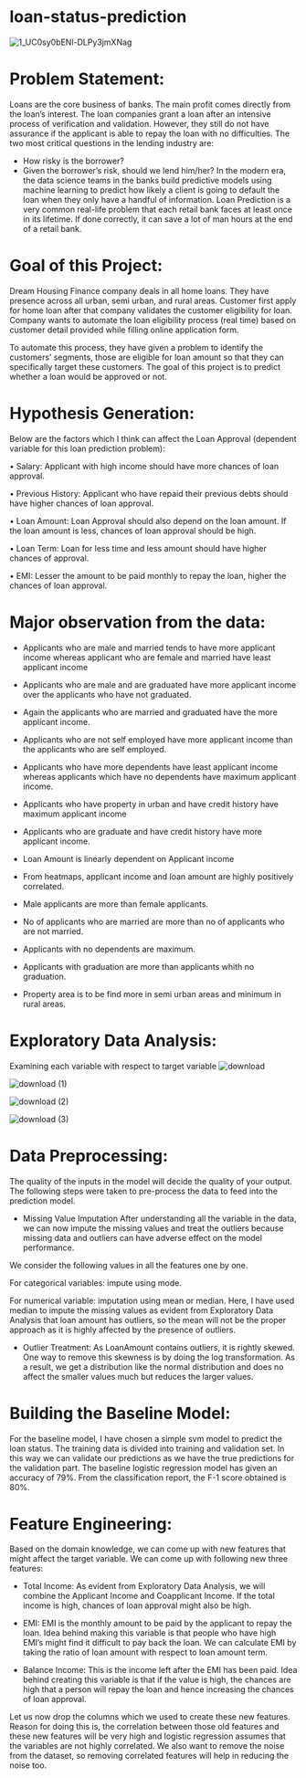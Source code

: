 # loan-status-prediction
![1_UC0sy0bENl-DLPy3jmXNag](https://user-images.githubusercontent.com/90573789/172597192-c77d4238-d579-49ea-b06b-82b044983a35.jpeg)

# Problem Statement:
Loans are the core business of banks. The main profit comes directly from the loan’s interest. The loan companies grant a loan after an intensive process of verification and validation. However, they still do not have assurance if the applicant is able to repay the loan with no difficulties. The two most critical questions in the lending industry are:

- How risky is the borrower?
- Given the borrower’s risk, should we lend him/her?
In the modern era, the data science teams in the banks build predictive models using machine learning to predict how likely a client is going to default the loan when they only have a handful of information. Loan Prediction is a very common real-life problem that each retail bank faces at least once in its lifetime. If done correctly, it can save a lot of man hours at the end of a retail bank.

# Goal of this Project:
Dream Housing Finance company deals in all home loans. They have presence across all urban, semi urban, and rural areas. Customer first apply for home loan after that company validates the customer eligibility for loan. Company wants to automate the loan eligibility process (real time) based on customer detail provided while filling online application form.

To automate this process, they have given a problem to identify the customers’ segments, those are eligible for loan amount so that they can specifically target these customers. The goal of this project is to predict whether a loan would be approved or not.

# Hypothesis Generation:
Below are the factors which I think can affect the Loan Approval (dependent variable for this loan prediction problem):

• Salary: Applicant with high income should have more chances of loan approval.

• Previous History: Applicant who have repaid their previous debts should have higher chances of loan approval.

• Loan Amount: Loan Approval should also depend on the loan amount. If the loan amount is less, chances of loan approval should be high.

• Loan Term: Loan for less time and less amount should have higher chances of approval.

• EMI: Lesser the amount to be paid monthly to repay the loan, higher the chances of loan approval.

# Major observation from the data:
- Applicants who are male and married tends to have more applicant income whereas applicant who are female and married have least applicant income

- Applicants who are male and are graduated have more applicant income over the applicants who have not graduated.

- Again the applicants who are married and graduated have the more applicant income.

- Applicants who are not self employed have more applicant income than the applicants who are self employed.

- Applicants who have more dependents have least applicant income whereas applicants which have no dependents have maximum applicant income.

- Applicants who have property in urban and have credit history have maximum applicant income

- Applicants who are graduate and have credit history have more applicant income.

- Loan Amount is linearly dependent on Applicant income

- From heatmaps, applicant income and loan amount are highly positively correlated.

- Male applicants are more than female applicants.

- No of applicants who are married are more than no of applicants who are not married.

- Applicants with no dependents are maximum.

- Applicants with graduation are more than applicants whith no graduation.

- Property area is to be find more in semi urban areas and minimum in rural areas.

# Exploratory Data Analysis:
Examining each variable with respect to target variable
![download](https://user-images.githubusercontent.com/90573789/172598670-068c18e0-b57c-4871-ab56-ead9a2afec61.png)


![download (1)](https://user-images.githubusercontent.com/90573789/172598697-66c2d65e-39eb-4ae0-8f04-168fa27c9fe1.png)

![download (2)](https://user-images.githubusercontent.com/90573789/172598739-b8ce037d-c0cb-4ff8-ace4-188fc473fc35.png)

![download (3)](https://user-images.githubusercontent.com/90573789/172598810-343eabb2-be82-4ab4-b773-95c48c805aea.png)

# Data Preprocessing:
The quality of the inputs in the model will decide the quality of your output. The following steps were taken to pre-process the data to feed into the prediction model.

- Missing Value Imputation
After understanding all the variable in the data, we can now impute the missing values and treat the outliers because missing data and outliers can have adverse effect on the model performance.

We consider the following values in all the features one by one.

For categorical variables: impute using mode.

For numerical variable: imputation using mean or median. Here, I have used median to impute the missing values as evident from Exploratory Data Analysis that loan amount has outliers, so the mean will not be the proper approach as it is highly affected by the presence of outliers.

- Outlier Treatment:
As LoanAmount contains outliers, it is rightly skewed. One way to remove this skewness is by doing the log transformation. As a result, we get a distribution like the normal distribution and does no affect the smaller values much but reduces the larger values.

# Building the Baseline Model:

For the baseline model, I have chosen a simple svm model to predict the loan status. The training data is divided into training and validation set. In this way we can validate our predictions as we have the true predictions for the validation part. The baseline logistic regression model has given an accuracy of 79%. From the classification report, the F-1 score obtained is 80%.

# Feature Engineering:
Based on the domain knowledge, we can come up with new features that might affect the target variable. We can come up with following new three features:

- Total Income: As evident from Exploratory Data Analysis, we will combine the Applicant Income and Coapplicant Income. If the total income is high, chances of loan approval might also be high.

- EMI: EMI is the monthly amount to be paid by the applicant to repay the loan. Idea behind making this variable is that people who have high EMI’s might find it difficult to pay back the loan. We can calculate EMI by taking the ratio of loan amount with respect to loan amount term.

- Balance Income: This is the income left after the EMI has been paid. Idea behind creating this variable is that if the value is high, the chances are high that a person will repay the loan and hence increasing the chances of loan approval.

Let us now drop the columns which we used to create these new features. Reason for doing this is, the correlation between those old features and these new features will be very high and logistic regression assumes that the variables are not highly correlated. We also want to remove the noise from the dataset, so removing correlated features will help in reducing the noise too.

